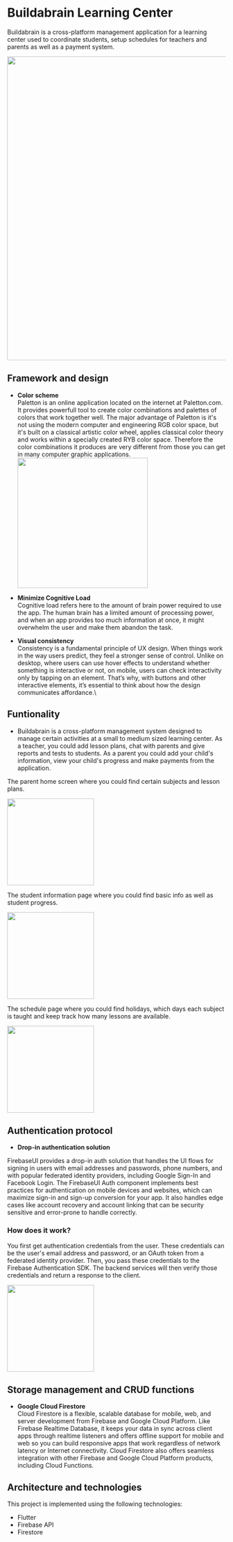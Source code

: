 # Buildabrain Learning Center

Buildabrain is a cross-platform management application for a learning center used to coordinate students, setup schedules for teachers and parents as well as a payment system. 
 
 <img src="readme/story_board.png" width="700" > 
 
## Framework and design
  * **Color scheme**\
    Paletton is an online application located on the internet at Paletton.com. It provides powerfull tool to create color combinations and palettes of colors that work together well. The major advantage of Paletton is it's not using the modern computer and engineering RGB color space, but it's built on a classical artistic color wheel, applies classical color theory and works within a specially created RYB color space. Therefore the color combinations it produces are very different from those you can get in many computer graphic applications.\
    <img src="readme/about_screen.jpg" width="300" >

  * **Minimize Cognitive Load**\
Cognitive load refers here to the amount of brain power required to use the app. The human brain has a limited amount of processing power, and when an app provides too much information at once, it might overwhelm the user and make them abandon the task.
  * **Visual consistency**\
  Consistency is a fundamental principle of UX design. When things work in the way users predict, they feel a stronger sense of control. Unlike on desktop, where users can use hover effects to understand whether something is interactive or not, on mobile, users can check interactivity only by tapping on an element. That’s why, with buttons and other interactive elements, it’s essential to think about how the design communicates affordance.\

## **Funtionality** 
  * Buildabrain is a cross-platform management system designed to manage certain activities at a small to medium sized learning center. As a teacher, you could add lesson plans, chat with parents and give reports and tests to students. As a parent you could add your child's information, view your child's progress and make payments from the application. 

  The parent home screen where you could find certain subjects and lesson plans.
  
  <img src="readme/parent_home_screen.png" width="200" > 
  
  The student information page where you could find basic info as well as student progress.
  
  <img src="readme/student_information.jpg" width="200" >
  
  The schedule page where you could find holidays, which days each subject is taught and keep track how many lessons are available.
  
  <img src="readme/admin_schedule.jpg" width="200" >  
  

## **Authentication protocol**
* **Drop-in authentication solution** 

FirebaseUI provides a drop-in auth solution that handles the UI flows for signing in users with email addresses and passwords, phone numbers, and with popular federated identity providers, including Google Sign-In and Facebook Login.
The FirebaseUI Auth component implements best practices for authentication on mobile devices and websites, which can maximize sign-in and sign-up conversion for your app. It also handles edge cases like account recovery and account linking that can be security sensitive and error-prone to handle correctly.

### How does it work? 

You first get authentication credentials from the user. These credentials can be the user's email address and password, or an OAuth token from a federated identity provider. Then, you pass these credentials to the Firebase Authentication SDK. The backend services will then verify those credentials and return a response to the client.

<img src="readme/sign_in_screen.png" width="200" > 

## **Storage management and CRUD functions**
* **Google Cloud Firestore**\
Cloud Firestore is a flexible, scalable database for mobile, web, and server development from Firebase and Google Cloud Platform. Like Firebase Realtime Database, it keeps your data in sync across client apps through realtime listeners and offers offline support for mobile and web so you can build responsive apps that work regardless of network latency or Internet connectivity. Cloud Firestore also offers seamless integration with other Firebase and Google Cloud Platform products, including Cloud Functions.



## **Architecture and technologies**
This project is implemented using the following technologies:
* Flutter
* Firebase API
* Firestore
